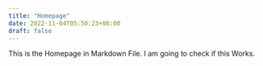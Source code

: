 ```yaml
---
title: "Homepage"
date: 2022-11-04T05:50:23+08:00
draft: false
---
```


This is the Homepage in Markdown File. I am going to check if this Works.